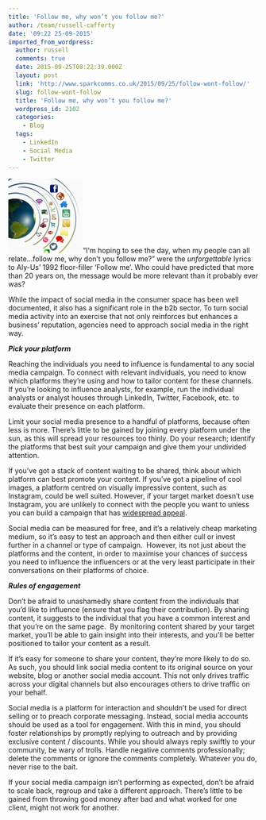 ```yaml
---
title: 'Follow me, why won’t you follow me?'
author: /team/russell-cafferty
date: '09:22 25-09-2015'
imported_from_wordpress:
  author: russell
  comments: true
  date: 2015-09-25T08:22:39.000Z
  layout: post
  link: 'http://www.sparkcomms.co.uk/2015/09/25/follow-wont-follow/'
  slug: follow-wont-follow
  title: 'Follow me, why won’t you follow me?'
  wordpress_id: 2102
  categories:
    - Blog
  tags:
    - LinkedIn
    - Social Media
    - Twitter
---
```


![social media](social-media-150x150.jpg)“I'm hoping to see the day, when my people can all relate…follow me, why don’t you follow me?” were the _unforgettable_ lyrics to Aly-Us’ 1992 floor-filler ‘Follow me’. Who could have predicted that more than 20 years on, the message would be more relevant than it probably ever was?

While the impact of social media in the consumer space has been well documented, it also has a significant role in the b2b sector. To turn social media activity into an exercise that not only reinforces but enhances a business’ reputation, agencies need to approach social media in the right way.

**_Pick your platform_**

Reaching the individuals you need to influence is fundamental to any social media campaign. To connect with relevant individuals, you need to know which platforms they’re using and how to tailor content for these channels. If you’re looking to influence analysts, for example, run the individual analysts or analyst houses through LinkedIn, Twitter, Facebook, etc. to evaluate their presence on each platform.

Limit your social media presence to a handful of platforms, because often less is more. There’s little to be gained by joining every platform under the sun, as this will spread your resources too thinly. Do your research; identify the platforms that best suit your campaign and give them your undivided attention.

If you’ve got a stack of content waiting to be shared, think about which platform can best promote your content. If you’ve got a pipeline of cool images, a platform centred on visually impressive content, such as Instagram, could be well suited. However, if your target market doesn’t use Instagram, you are unlikely to connect with the people you want to unless you can build a campaign that has [widespread appeal](http://www.sparkcomms.co.uk/2015/06/30/meme-meme-shouldnt-question/).

Social media can be measured for free, and it’s a relatively cheap marketing medium, so it’s easy to test an approach and then either cull or invest further in a channel or type of campaign.  However, its not just about the platforms and the content, in order to maximise your chances of success you need to influence the influencers or at the very least participate in their conversations on their platforms of choice.

**_Rules of engagement_**

Don’t be afraid to unashamedly share content from the individuals that you’d like to influence (ensure that you flag their contribution). By sharing content, it suggests to the individual that you have a common interest and that you’re on the same page.  By monitoring content shared by your target market, you’ll be able to gain insight into their interests, and you’ll be better positioned to tailor your content as a result.

If it’s easy for someone to share your content, they’re more likely to do so. As such, you should link social media content to its original source on your website, blog or another social media account. This not only drives traffic across your digital channels but also encourages others to drive traffic on your behalf.

Social media is a platform for interaction and shouldn’t be used for direct selling or to preach corporate messaging. Instead, social media accounts should be used as a tool for engagement. With this in mind, you should foster relationships by promptly replying to outreach and by providing exclusive content / discounts. While you should always reply swiftly to your community, be wary of trolls. Handle negative comments professionally; delete the comments or ignore the comments completely. Whatever you do, never rise to the bait.

If your social media campaign isn’t performing as expected, don’t be afraid to scale back, regroup and take a different approach. There’s little to be gained from throwing good money after bad and what worked for one client, might not work for another.
